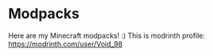 # Modpacks
Here are my Minecraft modpacks! :)
This is modrinth profile:
https://modrinth.com/user/Void_98
